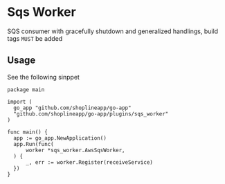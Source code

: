 # Sqs Worker

SQS consumer with gracefully shutdown and generalized handlings, build tags `MUST` be added

## Usage

See the following sinppet

```golang
package main

import (
  go_app "github.com/shoplineapp/go-app"
  "github.com/shoplineapp/go-app/plugins/sqs_worker"
)

func main() {
  app := go_app.NewApplication()
  app.Run(func(
	  worker *sqs_worker.AwsSqsWorker,
  ) {
	  _, err := worker.Register(receiveService)
  })
}
```

